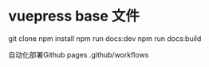 # vuepress base 文件
git clone
npm install 
npm run docs:dev
npm run docs:build

自动化部署Github pages .github/workflows


